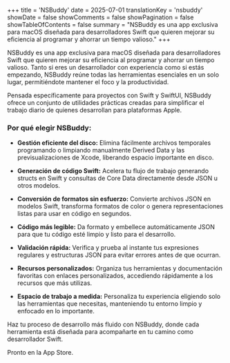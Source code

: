 +++
title = 'NSBuddy'
date = 2025-07-01
translationKey = 'nsbuddy'
showDate = false
showComments = false
showPagination = false
showTableOfContents = false
summary = "NSBuddy es una app exclusiva para macOS diseñada para desarrolladores Swift que quieren mejorar su eficiencia al programar y ahorrar un tiempo valioso."
+++

NSBuddy es una app exclusiva para macOS diseñada para desarrolladores Swift que quieren mejorar su eficiencia al programar y ahorrar un tiempo valioso. Tanto si eres un desarrollador con experiencia como si estás empezando, NSBuddy reúne todas las herramientas esenciales en un solo lugar, permitiéndote mantener el foco y la productividad.

Pensada específicamente para proyectos con Swift y SwiftUI, NSBuddy ofrece un conjunto de utilidades prácticas creadas para simplificar el trabajo diario de quienes desarrollan para plataformas Apple.

### Por qué elegir NSBuddy:

- **Gestión eficiente del disco:** Elimina fácilmente archivos temporales programando o limpiando manualmente Derived Data y las previsualizaciones de Xcode, liberando espacio importante en disco.

- **Generación de código Swift:** Acelera tu flujo de trabajo generando structs en Swift y consultas de Core Data directamente desde JSON u otros modelos.

- **Conversión de formatos sin esfuerzo:** Convierte archivos JSON en modelos Swift, transforma formatos de color o genera representaciones listas para usar en código en segundos.

- **Código más legible:** Da formato y embellece automáticamente JSON para que tu código esté limpio y listo para el desarrollo.

- **Validación rápida:** Verifica y prueba al instante tus expresiones regulares y estructuras JSON para evitar errores antes de que ocurran.

- **Recursos personalizados:** Organiza tus herramientas y documentación favoritas con enlaces personalizados, accediendo rápidamente a los recursos que más utilizas.

- **Espacio de trabajo a medida:** Personaliza tu experiencia eligiendo solo las herramientas que necesitas, manteniendo tu entorno limpio y enfocado en lo importante.

Haz tu proceso de desarrollo más fluido con NSBuddy, donde cada herramienta está diseñada para acompañarte en tu camino como desarrollador Swift.

Pronto en la App Store.